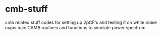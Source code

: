 # cmb-stuff
cmb related stuff
codes for setting up 2pCF's and testing it on white noise maps
baic CAMB routines and functions to simulate power spectrum
